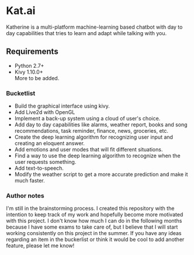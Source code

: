 # Kat.ai

Katherine is a multi-platform machine-learning based chatbot with day to day capabilities that tries to learn and adapt while talking with you.

## Requirements

* Python 2.7+
* Kivy 1.10.0+
<br> More to be added.

### Bucketlist
* Build the graphical interface using kivy.
* Add Live2d with OpenGL
* Implement a back-up system using a cloud of user's choice.
* Add day to day capabilities like alarms, weather report, books and song recommendations, task reminder, finance, news, groceries, etc.
* Create the deep learning algorithm for recognizing user input and creating an eloquent answer.
* Add emotions and user modes that will fit different situations.
* Find a way to use the deep learning algorithm to recognize when the user requests something.
* Add text-to-speech.
* Modify the weather script to get a more accurate prediction and make it much faster.


### Author notes

I'm still in the brainstorming process. I created this repository with the intention to keep track of my work and hopefully become more motivated with this project. I don't know how much I can do in the following months because I have some exams to take care of, but I believe that I will start working consistently on this project in the summer.
If you have any ideas regarding an item in the buckerlist or think it would be cool to add another feature, please let me know!
